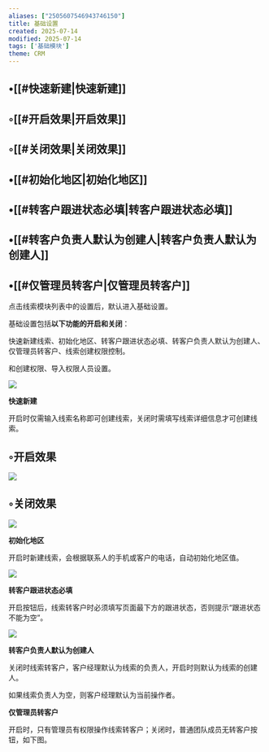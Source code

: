 ```yaml
---
aliases: ["2505607546943746150"]
title: 基础设置
created: 2025-07-14
modified: 2025-07-14
tags: ['基础模块']
theme: CRM
---
```


## •[[#快速新建|快速新建]]

## ◦[[#开启效果|开启效果]]

## ◦[[#关闭效果|关闭效果]]

## •[[#初始化地区|初始化地区]]

## •[[#转客户跟进状态必填|转客户跟进状态必填]]

## •[[#转客户负责人默认为创建人|转客户负责人默认为创建人]]

## •[[#仅管理员转客户|仅管理员转客户]]

点击线索模块列表中的设置后，默认进入基础设置。

基础设置包括**以下功能的开启和关闭**：

快速新建线索、初始化地区、转客户跟进状态必填、转客户负责人默认为创建人、仅管理员转客户、线索创建权限控制。

和创建权限、导入权限人员设置。

![](https://myhelpdoc.oss-cn-heyuan.aliyuncs.com/mdimages/6ae88e95b51ab54e1cb0d1ea65ab1321.jpg)

**快速新建**

开启时仅需输入线索名称即可创建线索，关闭时需填写线索详细信息才可创建线索。

## ◦开启效果

![](https://myhelpdoc.oss-cn-heyuan.aliyuncs.com/mdimages/949e73c1223f738db752f7d8cb79b1cb.jpg)

## ◦关闭效果

![](https://myhelpdoc.oss-cn-heyuan.aliyuncs.com/mdimages/8598b1a447882e25d720988fe8ad1d4c.jpg)

**初始化地区**

开启时新建线索，会根据联系人的手机或客户的电话，自动初始化地区值。

![](https://myhelpdoc.oss-cn-heyuan.aliyuncs.com/mdimages/da09cf88d7b1d56d0d16001d942191fc.jpg)

**转客户跟进状态必填**

开启按钮后，线索转客户时必须填写页面最下方的跟进状态，否则提示“跟进状态不能为空”。

![](https://myhelpdoc.oss-cn-heyuan.aliyuncs.com/mdimages/d1343048ae86b7deae6480170257c59f.jpg)

**转客户负责人默认为创建人**

关闭时线索转客户，客户经理默认为线索的负责人，开启时则默认为线索的创建人。

如果线索负责人为空，则客户经理默认为当前操作者。

**仅管理员转客户**

开启时，只有管理员有权限操作线索转客户；关闭时，普通团队成员无转客户按钮，如下图。

